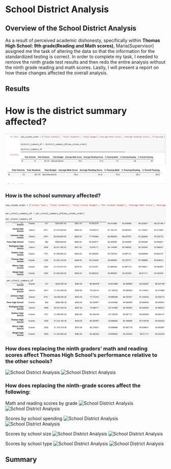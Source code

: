 # School District Analysis

 ## Overview of the School District Analysis
As a result of perceived academic dishonesty, specifically within **Thomas High School: 9th grade(Reading and Math scores)**, Maria(Supervisor) assigned me the task of altering the data so that the information for the standardized testing is correct. In order to complete my task, I needed to remove the ninth grade test results and then redo the entire analysis without the ninth grade reading and math scores. Lastly, I will present a report on how these changes affected the overall analysis.

##  Results
# How is the district summary affected?
![School District Analysis](https://github.com/Aszeal/School_District_Analysis/blob/main/Resources/District%20Analysis-Orginal.png)
![School District Analysis](https://github.com/Aszeal/School_District_Analysis/blob/main/Resources/District%20Analysis-Redo.png)

### How is the school summary affected?
![School District Analysis](https://github.com/Aszeal/School_District_Analysis/blob/main/Resources/School_Summary-Orginal1.png)
![School District Analysis](https://github.com/Aszeal/School_District_Analysis/blob/main/Resources/School_Summary-Orginal.png)

### How does replacing the ninth graders’ math and reading scores affect Thomas High School’s performance relative to the other schools?
![School District Analysis]()
![School District Analysis]()

### How does replacing the ninth-grade scores affect the following:
Math and reading scores by grade
![School District Analysis]()
![School District Analysis]()

Scores by school spending
![School District Analysis]()
![School District Analysis]()

Scores by school size
![School District Analysis]()
![School District Analysis]()

Scores by school type
![School District Analysis]()
![School District Analysis]()

## Summary 
